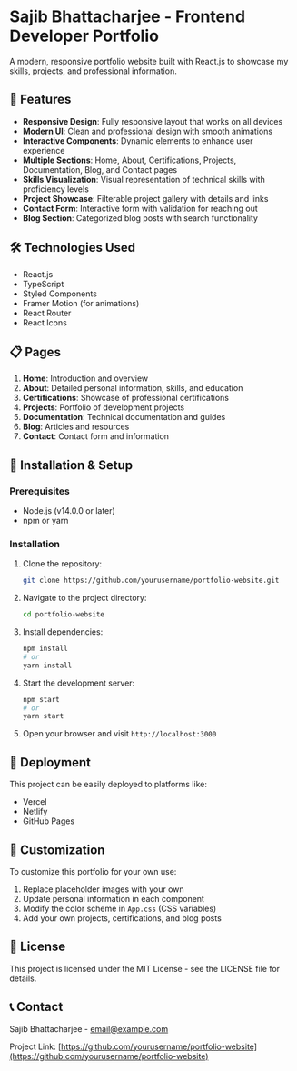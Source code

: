 # Sajib Bhattacharjee - Frontend Developer Portfolio

A modern, responsive portfolio website built with React.js to showcase my skills, projects, and professional information.

## 🚀 Features

- **Responsive Design**: Fully responsive layout that works on all devices
- **Modern UI**: Clean and professional design with smooth animations
- **Interactive Components**: Dynamic elements to enhance user experience
- **Multiple Sections**: Home, About, Certifications, Projects, Documentation, Blog, and Contact pages
- **Skills Visualization**: Visual representation of technical skills with proficiency levels
- **Project Showcase**: Filterable project gallery with details and links
- **Contact Form**: Interactive form with validation for reaching out
- **Blog Section**: Categorized blog posts with search functionality

## 🛠️ Technologies Used

- React.js
- TypeScript
- Styled Components
- Framer Motion (for animations)
- React Router
- React Icons

## 📋 Pages

1. **Home**: Introduction and overview
2. **About**: Detailed personal information, skills, and education
3. **Certifications**: Showcase of professional certifications
4. **Projects**: Portfolio of development projects
5. **Documentation**: Technical documentation and guides
6. **Blog**: Articles and resources
7. **Contact**: Contact form and information

## 🔧 Installation & Setup

### Prerequisites

- Node.js (v14.0.0 or later)
- npm or yarn

### Installation

1. Clone the repository:
   ```bash
   git clone https://github.com/yourusername/portfolio-website.git
   ```

2. Navigate to the project directory:
   ```bash
   cd portfolio-website
   ```

3. Install dependencies:
   ```bash
   npm install
   # or
   yarn install
   ```

4. Start the development server:
   ```bash
   npm start
   # or
   yarn start
   ```

5. Open your browser and visit `http://localhost:3000`

## 🚀 Deployment

This project can be easily deployed to platforms like:
- Vercel
- Netlify
- GitHub Pages

## 📝 Customization

To customize this portfolio for your own use:

1. Replace placeholder images with your own
2. Update personal information in each component
3. Modify the color scheme in `App.css` (CSS variables)
4. Add your own projects, certifications, and blog posts

## 📄 License

This project is licensed under the MIT License - see the LICENSE file for details.

## 📞 Contact

Sajib Bhattacharjee - [email@example.com](mailto:email@example.com)

Project Link: [https://github.com/yourusername/portfolio-website](https://github.com/yourusername/portfolio-website)
